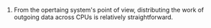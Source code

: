 1. From the opertaing system's point of view, distributing the work of outgoing data across CPUs is relatively straightforward.
